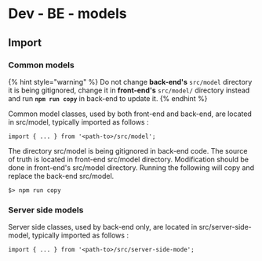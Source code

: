 # Dev - BE - models

## Import

### Common models

{% hint style="warning" %}
Do not change **back-end's** `src/model` directory it is being gitignored, change it in **front-end's** `src/model/` directory instead and run **`npm run copy`** in back-end to update it.
{% endhint %}

Common model classes, used by both front-end and back-end, are located in src/model, typically imported as follows :

```text
import { ... } from '<path-to>/src/model';
```

The directory src/model is being gitignored in back-end code. The source of truth is located in front-end src/model directory. Modification should be done in front-end's src/model directory. Running the following will copy and replace the back-end src/model.

```text
$> npm run copy
```

### Server side models

Server side classes, used by back-end only, are located in src/server-side-model, typically imported as follows :

```text
import { ... } from '<path-to>/src/server-side-mode';
```



